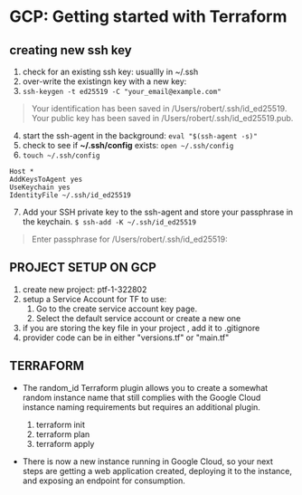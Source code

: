 # GCP: Getting started with Terraform
## creating new ssh key
  1. check for an existing ssh key: usuallly in ~/.ssh
  2. over-write the existingn key with a new key:
  3. `ssh-keygen -t ed25519 -C "your_email@example.com"`

  > Your identification has been saved in /Users/robert/.ssh/id_ed25519.
  > Your public key has been saved in /Users/robert/.ssh/id_ed25519.pub.

  4. start the ssh-agent in the background: `eval "$(ssh-agent -s)"`
  5. check to see if **~/.ssh/config** exists: `open ~/.ssh/config`
  6. `touch ~/.ssh/config`

  ```
  Host *
  AddKeysToAgent yes
  UseKeychain yes
  IdentityFile ~/.ssh/id_ed25519
  ```
  7. Add your SSH private key to the ssh-agent and store your passphrase in the keychain.
  `$ ssh-add -K ~/.ssh/id_ed25519`
  > Enter passphrase for /Users/robert/.ssh/id_ed25519: 
  
## PROJECT SETUP ON GCP
  1. create new project: ptf-1-322802
  2. setup a Service Account for TF to use:
      1. Go to the create service account key page. 
      2. Select the default service account or create a new one
  3. if you are storing the key file in your project , add it to .gitignore
  4. provider code can be in either "versions.tf" or "main.tf"

## TERRAFORM 
- The random_id Terraform plugin allows you to create a somewhat random instance name that still complies with the Google Cloud instance naming requirements but requires an additional plugin.

  1. terraform init
  2. terraform plan
  3. terraform apply

- There is now a new instance running in Google Cloud, so your next steps are getting a web 
application created, deploying it to the instance, and exposing an endpoint for consumption.
